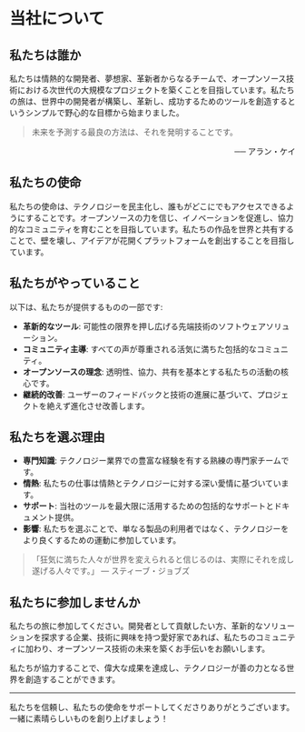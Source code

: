 # 当社について

## 私たちは誰か

私たちは情熱的な開発者、夢想家、革新者からなるチームで、オープンソース技術における次世代の大規模なプロジェクトを築くことを目指しています。私たちの旅は、世界中の開発者が構築し、革新し、成功するためのツールを創造するというシンプルで野心的な目標から始まりました。

> 未来を予測する最良の方法は、それを発明することです。

<p style="text-align:right">── アラン・ケイ</p>

## 私たちの使命

私たちの使命は、テクノロジーを民主化し、誰もがどこにでもアクセスできるようにすることです。オープンソースの力を信じ、イノベーションを促進し、協力的なコミュニティを育むことを目指しています。私たちの作品を世界と共有することで、壁を壊し、アイデアが花開くプラットフォームを創出することを目指しています。

## 私たちがやっていること

以下は、私たちが提供するものの一部です:

- **革新的なツール**: 可能性の限界を押し広げる先端技術のソフトウェアソリューション。
- **コミュニティ主導**: すべての声が尊重される活気に満ちた包括的なコミュニティ。
- **オープンソースの理念**: 透明性、協力、共有を基本とする私たちの活動の核心です。
- **継続的改善**: ユーザーのフィードバックと技術の進展に基づいて、プロジェクトを絶えず進化させ改善します。

## 私たちを選ぶ理由

- **専門知識**: テクノロジー業界での豊富な経験を有する熟練の専門家チームです。
- **情熱**: 私たちの仕事は情熱とテクノロジーに対する深い愛情に基づいています。
- **サポート**: 当社のツールを最大限に活用するための包括的なサポートとドキュメント提供。
- **影響**: 私たちを選ぶことで、単なる製品の利用者ではなく、テクノロジーをより良くするための運動に参加しています。

> 「狂気に満ちた人々が世界を変えられると信じるのは、実際にそれを成し遂げる人々です。」 — スティーブ・ジョブズ

## 私たちに参加しませんか

私たちの旅に参加してください。開発者として貢献したい方、革新的なソリューションを探求する企業、技術に興味を持つ愛好家であれば、私たちのコミュニティに加わり、オープンソース技術の未来を築くお手伝いをお願いします。

私たちが協力することで、偉大な成果を達成し、テクノロジーが善の力となる世界を創造することができます。

---

私たちを信頼し、私たちの使命をサポートしてくださりありがとうございます。一緒に素晴らしいものを創り上げましょう！